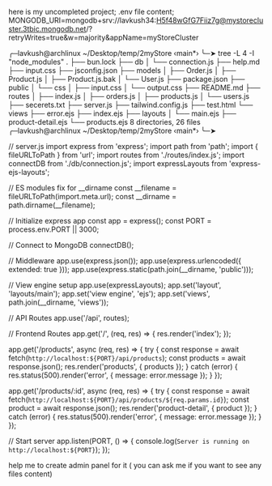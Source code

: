 here is my uncompleted project;
.env file content;
MONGODB_URI=mongodb+srv://lavkush34:H5f48wGfG7Fiiz7g@mystorecluster.3tbic.mongodb.net/?retryWrites=true&w=majority&appName=myStoreCluster

╭─lavkush@archlinux ~/Desktop/temp/2myStore  ‹main*› 
╰─➤  tree -L 4 -I "node_modules"
.
├── bun.lock
├── db
│   └── connection.js
├── help.md
├── input.css
├── jsconfig.json
├── models
│   ├── Order.js
│   ├── Product.js
│   ├── Product.js.bak
│   └── User.js
├── package.json
├── public
│   └── css
│       ├── input.css
│       └── output.css
├── README.md
├── routes
│   ├── index.js
│   ├── orders.js
│   ├── products.js
│   └── users.js
├── secerets.txt
├── server.js
├── tailwind.config.js
├── test.html
└── views
    ├── error.ejs
    ├── index.ejs
    ├── layouts
    │   └── main.ejs
    ├── product-detail.ejs
    └── products.ejs
8 directories, 26 files
╭─lavkush@archlinux ~/Desktop/temp/2myStore  ‹main*› 
╰─➤  

// server.js
import express from 'express';
import path from 'path';
import { fileURLToPath } from 'url';
import routes from './routes/index.js';
import connectDB from './db/connection.js';
import expressLayouts from 'express-ejs-layouts';

// ES modules fix for __dirname
const __filename = fileURLToPath(import.meta.url);
const __dirname = path.dirname(__filename);

// Initialize express app
const app = express();
const PORT = process.env.PORT || 3000;

// Connect to MongoDB
connectDB();

// Middleware
app.use(express.json());
app.use(express.urlencoded({ extended: true }));
app.use(express.static(path.join(__dirname, 'public')));

// View engine setup
app.use(expressLayouts);
app.set('layout', 'layouts/main');
app.set('view engine', 'ejs');
app.set('views', path.join(__dirname, 'views'));

// API Routes
app.use('/api', routes);

// Frontend Routes
app.get('/', (req, res) => {
  res.render('index');
});

app.get('/products', async (req, res) => {
  try {
    const response = await fetch(`http://localhost:${PORT}/api/products`);
    const products = await response.json();
    res.render('products', { products });
  } catch (error) {
    res.status(500).render('error', { message: error.message });
  }
});

app.get('/products/:id', async (req, res) => {
  try {
    const response = await fetch(`http://localhost:${PORT}/api/products/${req.params.id}`);
    const product = await response.json();
    res.render('product-detail', { product });
  } catch (error) {
    res.status(500).render('error', { message: error.message });
  }
});

// Start server
app.listen(PORT, () => {
  console.log(`Server is running on http://localhost:${PORT}`);
});

help me to create admin panel for it ( you can ask me if you want to see any files content)